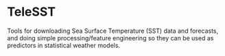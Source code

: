 # TeleSST
Tools for downloading Sea Surface Temperature (SST) data and forecasts, and
doing simple processing/feature engineering so they can be used as predictors
in statistical weather models.

